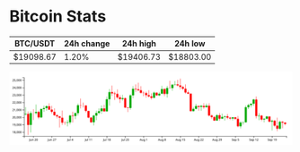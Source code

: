 # Bitcoin Stats

BTC/USDT|24h change|24h high|24h low|
|---|---|---|---|
|$19098.67|1.20%|$19406.73|$18803.00|

<img src="./chart.svg">
